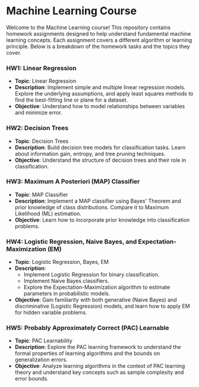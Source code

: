 # Machine Learning Course

Welcome to the Machine Learning course! This repository contains homework assignments designed to help understand fundamental machine learning concepts. Each assignment covers a different algorithm or learning principle. Below is a breakdown of the homework tasks and the topics they cover.

### HW1: Linear Regression
- **Topic**: Linear Regression
- **Description**: Implement simple and multiple linear regression models. Explore the underlying assumptions, and apply least squares methods to find the best-fitting line or plane for a dataset.
- **Objective**: Understand how to model relationships between variables and minimize error.

### HW2: Decision Trees
- **Topic**: Decision Trees
- **Description**: Build decision tree models for classification tasks. Learn about information gain, entropy, and tree pruning techniques.
- **Objective**: Understand the structure of decision trees and their role in classification.

### HW3: Maximum A Posteriori (MAP) Classifier
- **Topic**: MAP Classifier
- **Description**: Implement a MAP classifier using Bayes' Theorem and prior knowledge of class distributions. Compare it to Maximum Likelihood (ML) estimation.
- **Objective**: Learn how to incorporate prior knowledge into classification problems.

### HW4: Logistic Regression, Naive Bayes, and Expectation-Maximization (EM)
- **Topic**: Logistic Regression, Bayes, EM
- **Description**:
    - Implement Logistic Regression for binary classification.
    - Implement Naive Bayes classifiers.
    - Explore the Expectation-Maximization algorithm to estimate parameters in probabilistic models.
- **Objective**: Gain familiarity with both generative (Naive Bayes) and discriminative (Logistic Regression) models, and learn how to apply EM for hidden variable problems.

### HW5: Probably Approximately Correct (PAC) Learnable
- **Topic**: PAC Learnability
- **Description**: Explore the PAC learning framework to understand the formal properties of learning algorithms and the bounds on generalization errors.
- **Objective**: Analyze learning algorithms in the context of PAC learning theory and understand key concepts such as sample complexity and error bounds.